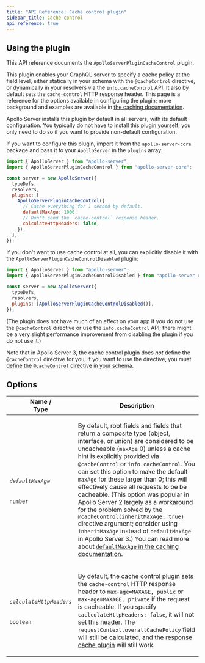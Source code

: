```yaml
---
title: "API Reference: Cache control plugin"
sidebar_title: Cache control
api_reference: true
---
```


## Using the plugin

This API reference documents the `ApolloServerPluginCacheControl` plugin.

This plugin enables your GraphQL server to specify a cache policy at the field level, either statically in your schema with the `@cacheControl` directive, or dynamically in your resolvers via the `info.cacheControl` API. It also by default sets the `cache-control` HTTP response header. This page is a reference for the options available in configuring the plugin; more background and examples are available in [the caching documentation](../../performance/caching/).

Apollo Server installs this plugin by default in all servers, with its default configuration.  You typically do not have to install this plugin yourself; you only need to do so if you want to provide non-default configuration.

If you want to configure this plugin, import it from the `apollo-server-core` package and pass it to your `ApolloServer` in the `plugins` array:

```js
import { ApolloServer } from "apollo-server";
import { ApolloServerPluginCacheControl } from "apollo-server-core";

const server = new ApolloServer({
  typeDefs,
  resolvers,
  plugins: [
    ApolloServerPluginCacheControl({
      // Cache everything for 1 second by default.
      defaultMaxAge: 1000,
      // Don't send the `cache-control` response header.
      calculateHttpHeaders: false,
    }),
  ],
});
```

If you don't want to use cache control at all, you can explicitly disable it with the `ApolloServerPluginCacheControlDisabled` plugin:

```js
import { ApolloServer } from "apollo-server";
import { ApolloServerPluginCacheControlDisabled } from "apollo-server-core";

const server = new ApolloServer({
  typeDefs,
  resolvers,
  plugins: [ApolloServerPluginCacheControlDisabled()],
});
```

(The plugin does not have much of an effect on your app if you do not use the `@cacheControl` directive or use the `info.cacheControl` API; there might be a very slight performance improvement from disabling the plugin if you do not use it.)

Note that in Apollo Server 3, the cache control plugin does *not* define the `@cacheControl` directive for you; if you want to use the directive, you must [define the `@cacheControl` directive in your schema](../..//performance/caching/#in-your-schema-static).

## Options

<table class="field-table">
  <thead>
    <tr>
      <th>Name /<br/>Type</th>
      <th>Description</th>
    </tr>
  </thead>

<tbody>

<tr>
<td>

###### `defaultMaxAge`

`number`
</td>
<td>

By default, root fields and fields that return a composite type (object, interface, or union) are considered to be uncacheable (`maxAge` 0) unless a cache hint is explicitly provided via `@cacheControl` or `info.cacheControl`. You can set this option to make the default `maxAge` for these larger than 0; this will effectively cause all requests to be be cacheable. (This option was popular in Apollo Server 2 largely as a workaround for the problem solved by the [`@cacheControl(inheritMaxAge: true)`](../../performance/caching/#in-your-schema-static) directive argument; consider using `inheritMaxAge` instead of `defaultMaxAge` in Apollo Server 3.) You can read more about [`defaultMaxAge` in the caching documentation](../../performance/caching/#default-maxage).

</td>
</tr>

<tr>
<td>

###### `calculateHttpHeaders`

`boolean`
</td>
<td>

By default, the cache control plugin sets the `cache-control` HTTP response header to `max-age=MAXAGE, public` or `max-age=MAXAGE, private` if the request is cacheable. If you specify `caclculateHttpHeaders: false`, it will not set this header. The `requestContext.overallCachePolicy` field will still be calculated, and the [response cache plugin](../../performance/caching/#caching-with-responsecacheplugin-advanced) will still work.

</td>
</tr>


</tbody>
</table>
